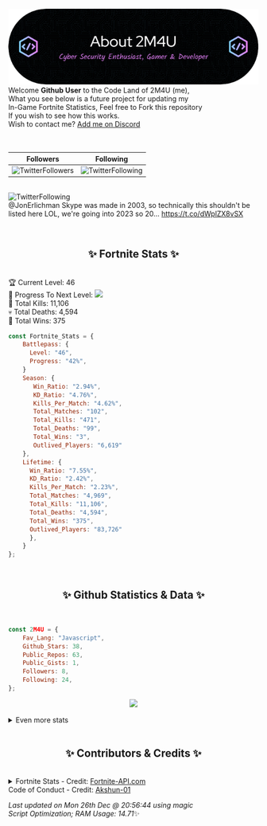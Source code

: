 
  ![Header](./src/github-banner.png)
  <br>
  Welcome **Github User** to the Code Land of 2M4U (me),<br>
  What you see below is a future project for updating my<br>
  In-Game Fortnite Statistics, Feel free to Fork this repository<br>
  If you wish to see how this works.
  <br>
  Wish to contact me? [Add me on Discord](https://tinyurl.com/addmeondiscord)
  <br><br>
  <br>
  
  | Followers  | Following |
  | ---------- |:---------:|
  | ![TwitterFollowers](https://img.shields.io/badge/Twitter%20Followers-89-blue)  | ![TwitterFollowing](https://img.shields.io/badge/Twitter%20Following-290-blue)  |


  <br>![TwitterFollowing](https://img.shields.io/badge/Latest%20Tweet--blue)<br>
  @JonErlichman Skype was made in 2003, so technically this shouldn't be listed here LOL, we're going into 2023 so 20… https://t.co/dWplZX8vSX
   
  <br><h2 align="center"> ✨ Fortnite Stats ✨</h2><br>
  🏆 Current Level: 46<br>
  🎉 Progress To Next Level: ![](https://geps.dev/progress/42)<br>
  🎯 Total Kills: 11,106<br>
  💀 Total Deaths: 4,594<br>
  👑 Total Wins: 375<br>

```js
const Fortnite_Stats = {
    Battlepass: {
      Level: "46",
      Progress: "42%",    
    }
    Season: { 
       Win_Ratio: "2.94%",
       KD_Ratio: "4.76%",
       Kills_Per_Match: "4.62%",
       Total_Matches: "102",
       Total_Kills: "471",
       Total_Deaths: "99",
       Total_Wins: "3",
       Outlived_Players: "6,619"
    },
    Lifetime: {
      Win_Ratio: "7.55%",
      KD_Ratio: "2.42%",
      Kills_Per_Match: "2.23%",
      Total_Matches: "4,969",
      Total_Kills: "11,106",
      Total_Deaths: "4,594",
      Total_Wins: "375",
      Outlived_Players: "83,726"
      },
    }
}; 
```


<br><h2 align="center"> ✨ Github Statistics & Data ✨</h2><br>

```js
const 2M4U = {
    Fav_Lang: "Javascript",
    Github_Stars: 38,
    Public_Repos: 63,
    Public_Gists: 1,
    Followers: 8,
    Following: 24,
}; 
```

<p align="center">
<img src="https://github-readme-streak-stats.herokuapp.com/?user=2M4U&theme=tokyonight">
</p>
<details>
  <summary>
      Even more stats
  </summary>
  <p align="center">
    <img src="https://github-profile-trophy.vercel.app/?username=2M4U&theme=dracula">
    <img src="https://github-readme-stats.vercel.app/api?username=2M4U&theme=tokyonight&count_private=true&show_icons=true&include_all_commits=true">
  </p>
</details>
<br><h2 align="center"> ✨ Contributors & Credits ✨</h2><br>
<details>
  <summary>
      Fortnite Stats - Credit: <a href="https://fortnite-api.com/?utm_source=github.com/2M4U/2M4U">Fortnite-API.com</a><br>
      Code of Conduct - Credit: <a href="https://github.com/Akshun-01">Akshun-01</a>
  </summary>
</details>

<!-- Last updated on Mon Dec 26 2022 20:56:44 GMT+0000 (Coordinated Universal Time) ;-;-->
<i>Last updated on  Mon 26th Dec @ 20:56:44 using magic<br>
Script Optimization; RAM Usage: 14.71</i>✨